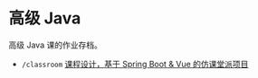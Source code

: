 # 高级 Java

高级 Java 课的作业存档。

- `/classroom` [课程设计，基于 Spring Boot & Vue 的仿课堂派项目](https://github.com/Charlott2/learning-backup/tree/main/university/java-advanced/classroom)

